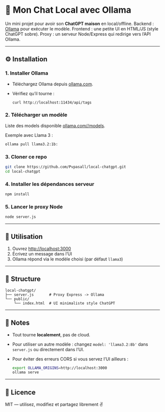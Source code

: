 # 💬 Mon Chat Local avec Ollama

Un mini projet pour avoir son **ChatGPT maison** en local/offline.
Backend : [Ollama](https://ollama.com/) pour exécuter le modèle.
Frontend : une petite UI en HTML/JS (style ChatGPT sobre).
Proxy : un serveur Node/Express qui redirige vers l’API Ollama.

---

## ⚙️ Installation

### 1. Installer Ollama

* Téléchargez Ollama depuis [ollama.com](https://ollama.com/).
* Vérifiez qu’il tourne :

  ```bash
  curl http://localhost:11434/api/tags
  ```

### 2. Télécharger un modèle

Liste des models disponible [ollama.com//models](https://ollama.com/search).

Exemple avec Llama 3 :

```bash
ollama pull llama3.2:1b:
```

### 3. Cloner ce repo

```bash
git clone https://github.com/Pvpasall/local-chatgpt.git
cd local-chatgpt
```

### 4. Installer les dépendances serveur

```bash
npm install
```

### 5. Lancer le proxy Node

```bash
node server.js
```

---

## 🚀 Utilisation

1. Ouvrez [http://localhost:3000](http://localhost:3000)
2. Écrivez un message dans l’UI
3. Ollama répond via le modèle choisi (par défaut `llama3`)

---

## 📂 Structure

```
local-chatgpt/
├── server.js       # Proxy Express -> Ollama
└── public/
    └── index.html  # UI minimaliste style ChatGPT
```

---

## 📝 Notes

* Tout tourne **localement**, pas de cloud.
* Pour utiliser un autre modèle : changez `model: 'llama3.2:8b'` dans `server.js` ou directement dans l’UI.
* Pour éviter des erreurs CORS si vous servez l’UI ailleurs :

  ```bash
  export OLLAMA_ORIGINS=http://localhost:3000
  ollama serve
  ```

---

## 📜 Licence

MIT — utilisez, modifiez et partagez librement ✌️
